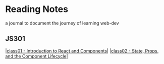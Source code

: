 # Reading Notes

a journal to document the journey of learning web-dev

## JS301

|[class01 - Introduction to React and Components](./301/class01.md)|
|[class02 - State, Props, and the Component Lifecycle](./301/class02.md)|
